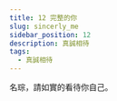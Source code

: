 ```yaml
---
title: 12 完整的你
slug: sincerly_me
sidebar_position: 12
description: 真誠相待
tags:
  - 真誠相待
---
```


名琮，請如實的看待你自己。